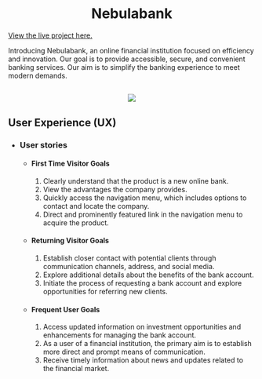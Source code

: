 <h1 align="center">Nebulabank</h1>

[View the live project here.](https://mariolfb.github.io/P1CodeInstitute/)

Introducing Nebulabank, an online financial institution focused on efficiency and innovation. Our goal is to provide accessible, secure, and convenient banking services. Our aim is to simplify the banking experience to meet modern demands.

<h2 align="center"><img src="https://i.ibb.co/M2T5RhL/nebulabank.png"></h2>

## User Experience (UX)

-   ### User stories

    -   #### First Time Visitor Goals

        1. Clearly understand that the product is a new online bank.
        2. View the advantages the company provides.
        3. Quickly access the navigation menu, which includes options to contact and locate the company.
        4. Direct and prominently featured link in the navigation menu to acquire the product.

    -   #### Returning Visitor Goals

        1. Establish closer contact with potential clients through communication channels, address, and social media.
        2. Explore additional details about the benefits of the bank account.
        3. Initiate the process of requesting a bank account and explore opportunities for referring new clients.

    -   #### Frequent User Goals

        1. Access updated information on investment opportunities and enhancements for managing the bank account.
        2. As a user of a financial institution, the primary aim is to establish more direct and prompt means of communication.
        3. Receive timely information about news and updates related to the financial market.
